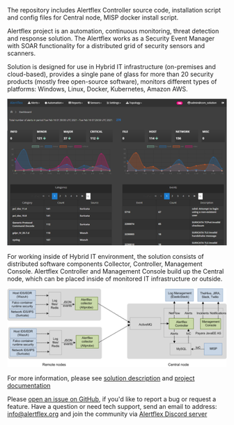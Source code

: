 The repository includes Alertflex Controller source code, installation script and config files for Central node, MISP docker install script.

Alertflex project is an automation, continuous monitoring, threat detection and response solution. The Alertflex works as a Security Event Manager with SOAR functionality for a distributed grid of security sensors and scanners.

Solution is designed for use in Hybrid IT infrastructure (on-premises and cloud-based), provides a single pane of glass for more than 20 security products (mostly free open-source software), monitors different types of platforms: Windows, Linux, Docker, Kubernetes, Amazon AWS.

![](https://github.com/alertflex/cnode/blob/master/img/dashboard.png)

For working inside of Hybrid IT environment, the solution consists of  distributed software components Collector, Controller, Management Console. Alertflex Controller and Management Console build up the Central node, which can be placed inside of monitored IT infrastructure or outside.

![](https://github.com/alertflex/cnode/blob/master/img/lld-arch.png)

For more information, please see [solution description](https://alertflex.github.io/solution.html) and [project documentation](https://alertflex.github.io/doc/index.html)
	
Please [open an issue on GitHub](https://github.com/alertflex/altprobe/issues), if you'd like to report a bug or request a feature. 
Have a question or need tech support, send an email to address: info@alertflex.org
and join the community via [Alertflex Discord server](https://discord.gg/wDSz7rDMWv)

